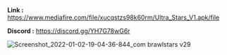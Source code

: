 **Link :** https://www.mediafire.com/file/xucqstzs98k60rm/Ultra_Stars_V1.apk/file

**Discord :** https://discord.gg/YH7G78wG6r

![Screenshot_2022-01-02-19-04-36-844_com brawlstars v29](https://user-images.githubusercontent.com/96668467/147881717-92e9e78f-a1c4-4608-a608-d2b031c94e84.jpg)

